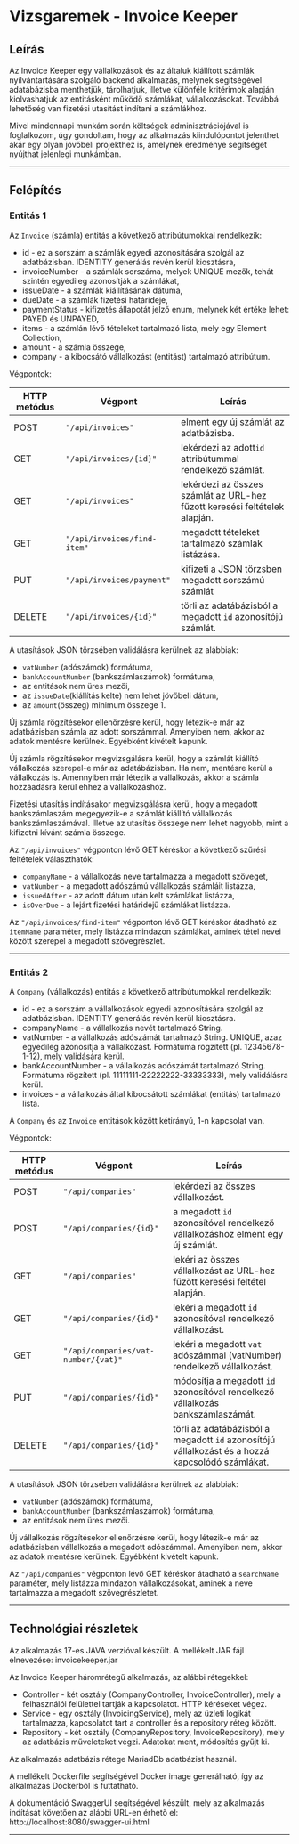 
# Vizsgaremek - Invoice Keeper

## Leírás

Az Invoice Keeper egy vállalkozások és az általuk kiállított számlák nyilvántartására szolgáló backend alkalmazás,
melynek segítségével adatábázisba menthetjük, tárolhatjuk, illetve különféle kritérimok alapján kiolvashatjuk
az entitásként működő számlákat, vállalkozásokat. Továbbá lehetőség van fizetési utasítást indítani a számlákhoz. 

Mivel mindennapi munkám során költségek adminisztrációjával is foglalkozom, úgy gondoltam, hogy az alkalmazás 
kiindulópontot jelenthet akár egy olyan jövőbeli projekthez is, amelynek eredménye segítséget nyújthat jelenlegi munkámban.

---

## Felépítés

### Entitás 1

Az `Invoice` (számla) entitás a következő attribútumokkal rendelkezik:
	
* id - ez a sorszám a számlák egyedi azonosítására szolgál az adatbázisban. IDENTITY generálás révén kerül kiosztásra,
* invoiceNumber - a számlák sorszáma, melyek UNIQUE mezők, tehát szintén egyedileg azonosítják a számlákat,
* issueDate - a számlák kiállításának dátuma,
* dueDate - a számlák fizetési határideje,
* paymentStatus - kifizetés állapotát jelző enum, melynek két értéke lehet: PAYED és UNPAYED,
* items - a számlán lévő tételeket tartalmazó lista, mely egy Element Collection,
* amount - a számla összege,
* company - a kibocsátó vállalkozást (entitást) tartalmazó attribútum.


Végpontok:

| HTTP metódus | Végpont                 	| Leírás                                                                 	 |
| ------------ | ---------------------------| ---------------------------------------------------------------------------|
| POST         | `"/api/invoices"`      	| elment egy új számlát az adatbázisba. 								     |
| GET          | `"/api/invoices/{id}"`  	| lekérdezi az adott`id` attribútummal rendelkező számlát.                 	 |
| GET          | `"/api/invoices"`		 	| lekérdezi az összes számlát az URL-hez fűzott keresési feltételek alapján. |
| GET          | `"/api/invoices/find-item"`| megadott tételeket tartalmazó számlák listázása.							 |	
| PUT          | `"/api/invoices/payment"`  | kifizeti a JSON törzsben megadott sorszámú számlát      	          		 |
| DELETE       | `"/api/invoices/{id}"`  	| törli az adatábázisból a megadott `id` azonosítójú számlát.  	      		 |


A utasítások JSON törzsében validálásra kerülnek az alábbiak:
* `vatNumber` (adószámok) formátuma,
* `bankAccountNumber` (bankszámlaszámok) formátuma,
* az entitások nem üres mezői,
* az `issueDate`(kiállítás kelte) nem lehet jövőbeli dátum,
* az `amount`(összeg) minimum összege 1.

Új számla rögzítésekor ellenőrzésre kerül, hogy létezik-e már az adatbázisban számla az adott sorszámmal. Amenyiben nem, akkor az adatok mentésre
kerülnek. Egyébként kivételt kapunk.

Új számla rögzítésekor megvizsgálásra kerül, hogy a számlát kiállító vállalkozás szerepel-e már az adatábázisban. Ha nem, mentésre kerül a vállalkozás is.
Amennyiben már létezik a vállalkozás, akkor a számla hozzáadásra kerül ehhez a vállalkozáshoz.

Fizetési utasítás indításakor megvizsgálásra kerül, hogy a megadott bankszámlaszám megegyezik-e a számlát kiállító vállalkozás bankszámlaszámával. Illetve az 
utasítás összege nem lehet nagyobb, mint a kifizetni kívánt számla összege.

Az `"/api/invoices"` végponton lévő GET kéréskor a következő szűrési feltételek választhatók:
* `companyName` - a vállalkozás neve tartalmazza a megadott szöveget,
* `vatNumber` - a megadott adószámú vállalkozás számláit listázza,
* `issuedAfter` - az adott dátum után kelt számlákat listázza,
* `isOverDue` - a lejárt fizetési határidejű számlákat listázza.

Az `"/api/invoices/find-item"` végponton lévő GET kéréskor átadható az `itemName` paraméter, mely listázza mindazon számlákat, aminek tétel nevei között szerepel
a megadott szövegrészlet.

---

### Entitás 2

A `Company` (vállalkozás) entitás a következő attribútumokkal rendelkezik:
	
* id - ez a sorszám a vállalkozások egyedi azonosítására szolgál az adatbázisban. IDENTITY generálás révén kerül kiosztásra.
* companyName - a vállalkozás nevét tartalmazó String.
* vatNumber - a vállalkozás adószámát tartalmazó String. UNIQUE, azaz egyedileg azonosítja a vállalkozást. Formátuma rögzített (pl. 12345678-1-12), mely validására kerül.
* bankAccountNumber - a vállalkozás adószámát tartalmazó String. Formátuma rögzített (pl. 11111111-22222222-33333333), mely validálásra kerül.
* invoices - a vállalkozás által kibocsátott számlákat (entitás) tartalmazó lista. 

A `Company` és az `Invoice` entitások között kétirányú, 1-n kapcsolat van.

Végpontok:

| HTTP metódus | Végpont                 			  | Leírás                                                                 							  |
| ------------ | -------------------------------------| --------------------------------------------------------------------------------------------------|
| POST         | `"/api/companies"`        			  | lekérdezi az összes vállalkozást.			                             						  |
| POST         | `"/api/companies/{id}"`   			  | a megadott `id` azonosítóval rendelkező vállalkozáshoz elment egy új számlát.   				  |
| GET 	       | `"/api/companies"`   		 	  	  | lekéri az összes vállalkozást az URL-hez fűzött keresési feltétel alapján.			 			  | 
| GET 	       | `"/api/companies/{id}"`   		 	  | lekéri a megadott `id` azonosítóval rendelkező vállalkozást.   					 				  |
| GET 	       | `"/api/companies/vat-number/{vat}"`  | lekéri a megadott `vat` adószámmal (vatNumber) rendelkező vállalkozást.   					   	  |
| PUT 	       | `"/api/companies/{id}"`   		 	  | módosítja a megadott `id` azonosítóval rendelkező vállalkozás bankszámlaszámát.  				  | 
| DELETE 	   | `"/api/companies/{id}"`   		 	  | törli az adatábázisból a megadott `id` azonosítójú vállalkozást és a hozzá kapcsolódó számlákat.  |


A utasítások JSON törzsében validálásra kerülnek az alábbiak:
* `vatNumber` (adószámok) formátuma,
* `bankAccountNumber` (bankszámlaszámok) formátuma,
* az entitások nem üres mezői.

Új vállalkozás rögzítésekor ellenőrzésre kerül, hogy létezik-e már az adatbázisban vállalkozás a megadott adószámmal. Amenyiben nem, akkor az adatok mentésre
kerülnek. Egyébként kivételt kapunk.

Az `"/api/companies"` végponton lévő GET kéréskor átadható a `searchName` paraméter, mely listázza mindazon vállalkozásokat, aminek a neve tartalmazza a megadott
szövegrészletet.

---

## Technológiai részletek

Az alkalmazás 17-es JAVA verzióval készült. A mellékelt JAR fájl elnevezése: invoicekeeper.jar

Az Invoice Keeper háromrétegű alkalmazás, az alábbi rétegekkel:
* Controller - két osztály (CompanyController, InvoiceController), mely a felhasználói felülettel tartják a kapcsolatot. HTTP kéréseket végez.
* Service - egy osztály (InvoicingService), mely az üzleti logikát tartalmazza, kapcsolatot tart a controller és a repository réteg között.
* Repository - két osztály (CompanyRepository, InvoiceRepository), mely az adatbázis műveleteket végzi. Adatokat ment, módosítés gyűjt ki.

Az alkalmazás adatbázis rétege MariadDb adatbázist használ.

A mellékelt Dockerfile segítségével Docker image generálható, így az alkalmazás Dockerből is futtatható.

A dokumentáció SwaggerUI segítségével készült, mely az alkalmazás indítását követően az alábbi URL-en érhető el: http://localhost:8080/swagger-ui.html







---